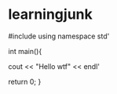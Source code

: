 # learningjunk
#include <iostream>
using namespace std'

int main(){

cout << "Hello wtf" << endl'

return 0;
}
